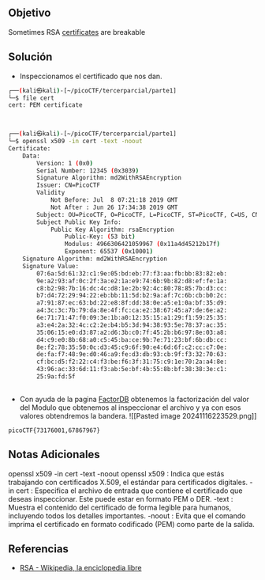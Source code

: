 ## Objetivo
Sometimes RSA [certificates](https://jupiter.challenges.picoctf.org/static/c882787a19ed5d627eea50f318d87ac5/cert) are breakable
## Solución
- Inspeccionamos el certificado que nos dan.
```bash          
┌──(kali㉿kali)-[~/picoCTF/tercerparcial/parte1]
└─$ file cert    
cert: PEM certificate


                                                                                 
┌──(kali㉿kali)-[~/picoCTF/tercerparcial/parte1]
└─$ openssl x509 -in cert -text -noout
Certificate:
    Data:
        Version: 1 (0x0)
        Serial Number: 12345 (0x3039)
        Signature Algorithm: md2WithRSAEncryption
        Issuer: CN=PicoCTF
        Validity
            Not Before: Jul  8 07:21:18 2019 GMT
            Not After : Jun 26 17:34:38 2019 GMT
        Subject: OU=PicoCTF, O=PicoCTF, L=PicoCTF, ST=PicoCTF, C=US, CN=PicoCTF
        Subject Public Key Info:
            Public Key Algorithm: rsaEncryption
                Public-Key: (53 bit)
                Modulus: 4966306421059967 (0x11a4d45212b17f)
                Exponent: 65537 (0x10001)
    Signature Algorithm: md2WithRSAEncryption
    Signature Value:
        07:6a:5d:61:32:c1:9e:05:bd:eb:77:f3:aa:fb:bb:83:82:eb:
        9e:a2:93:af:0c:2f:3a:e2:1a:e9:74:6b:9b:82:d8:ef:fe:1a:
        c8:b2:98:7b:16:dc:4c:d8:1e:2b:92:4c:80:78:85:7b:d3:cc:
        b7:d4:72:29:94:22:eb:bb:11:5d:b2:9a:af:7c:6b:cb:b0:2c:
        a7:91:87:ec:63:bd:22:e8:8f:dd:38:0e:a5:e1:0a:bf:35:d9:
        a4:3c:3c:7b:79:da:8e:4f:fc:ca:e2:38:67:45:a7:de:6e:a2:
        6e:71:71:47:f0:09:3e:1b:a0:12:35:15:a1:29:f1:59:25:35:
        a3:e4:2a:32:4c:c2:2e:b4:b5:3d:94:38:93:5e:78:37:ac:35:
        35:06:15:e0:d3:87:a2:d6:3b:c0:7f:45:2b:b6:97:8e:03:a8:
        d4:c9:e0:8b:68:a0:c5:45:ba:ce:9b:7e:71:23:bf:6b:db:cc:
        8e:f2:78:35:50:0c:d3:45:c9:6f:90:e4:6d:6f:c2:cc:c7:0e:
        de:fa:f7:48:9e:d0:46:a9:fe:d3:db:93:cb:9f:f3:32:70:63:
        cf:bc:d5:f2:22:c4:f3:be:f6:3f:31:75:c9:1e:70:2a:a4:8e:
        43:96:ac:33:6d:11:f3:ab:5e:bf:4b:55:8b:bf:38:38:3e:c1:
        25:9a:fd:5f
                                    

```
- Con ayuda de la pagina [FactorDB](https://factordb.com/) obtenemos la factorización del valor del Modulo que obtenemos al inspeccionar el archivo y ya con esos valores obtendremos la bandera.
![[Pasted image 20241116223529.png]]

```
picoCTF{73176001,67867967}
```

## Notas Adicionales
openssl x509 -in cert -text -noout
	openssl x509 : Indica que estás trabajando con certificados X.509, el estándar para certificados digitales.
	-in cert : Especifica el archivo de entrada que contiene el certificado que deseas inspeccionar. Este puede estar en formato PEM o DER.
	-text : Muestra el contenido del certificado de forma legible para humanos, incluyendo todos los detalles importantes.
	-noout : Evita que el comando imprima el certificado en formato codificado (PEM) como parte de la salida.
## Referencias
- [RSA - Wikipedia, la enciclopedia libre](https://es.wikipedia.org/wiki/RSA)